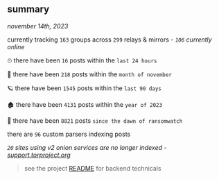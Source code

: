 
## summary
_november 14th, 2023_

currently tracking `163` groups across `299` relays & mirrors - _`106` currently online_

⏲ there have been `16` posts within the `last 24 hours`

🦈 there have been `218` posts within the `month of november`

🪐 there have been `1545` posts within the `last 90 days`

🏚 there have been `4131` posts within the `year of 2023`

🦕 there have been `8821` posts `since the dawn of ransomwatch`

there are `96` custom parsers indexing posts

_`20` sites using v2 onion services are no longer indexed - [support.torproject.org](https://support.torproject.org/onionservices/v2-deprecation/)_

> see the project [README](https://github.com/joshhighet/ransomwatch#ransomwatch--) for backend technicals
